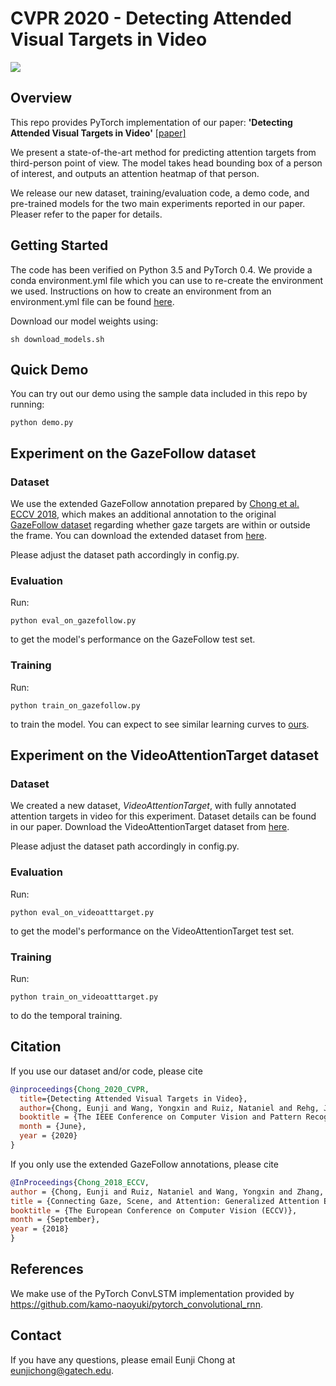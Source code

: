 # CVPR 2020 - Detecting Attended Visual Targets in Video
![](misc/teaser.gif)

## Overview
This repo provides PyTorch implementation of our paper:
**'Detecting Attended Visual Targets in Video'**  [[paper]](https://arxiv.org/abs/2003.02501)

We present a state-of-the-art method for predicting attention targets from third-person point of view. The model takes head bounding box of a person of interest, and outputs an attention heatmap of that person.

We release our new dataset, training/evaluation code, a demo code, and pre-trained models for the two main experiments reported in our paper. Pleaser refer to the paper for details.


## Getting Started
The code has been verified on Python 3.5 and PyTorch 0.4. We provide a conda environment.yml file which you can use to re-create the environment we used. Instructions on how to create an environment from an environment.yml file can be found [here](https://docs.conda.io/projects/conda/en/latest/user-guide/tasks/manage-environments.html#creating-an-environment-from-an-environment-yml-file).

Download our model weights using:
```
sh download_models.sh
```

## Quick Demo
You can try out our demo using the sample data included in this repo by running:
```
python demo.py
```

## Experiment on the GazeFollow dataset
### Dataset
We use the extended GazeFollow annotation prepared by [Chong et al. ECCV 2018](http://openaccess.thecvf.com/content_ECCV_2018/html/Eunji_Chong_Connecting_Gaze_Scene_ECCV_2018_paper.html), which makes an additional annotation to the original [GazeFollow dataset](http://gazefollow.csail.mit.edu/) regarding whether gaze targets are within or outside the frame. You can download the extended dataset from [here](https://www.dropbox.com/s/3ejt9pm57ht2ed4/gazefollow_extended.zip?dl=0).

Please adjust the dataset path accordingly in config.py.
### Evaluation
Run:
```
python eval_on_gazefollow.py
```
to get the model's performance on the GazeFollow test set.
### Training
Run:
```
python train_on_gazefollow.py
```
to train the model. You can expect to see similar learning curves to [ours](https://tensorboard.dev/experiment/eDyILnKaSVa6efJXqTQkhg/).



## Experiment on the VideoAttentionTarget dataset
### Dataset
We created a new dataset, *VideoAttentionTarget*, with fully annotated attention targets in video for this experiment. Dataset details can be found in our paper. Download the VideoAttentionTarget dataset from [here](https://www.dropbox.com/s/8ep3y1hd74wdjy5/videoattentiontarget.zip?dl=0).  

Please adjust the dataset path accordingly in config.py.
### Evaluation
Run:
```
python eval_on_videoatttarget.py

```
to get the model's performance on the VideoAttentionTarget test set.
### Training
Run:
```
python train_on_videoatttarget.py
```
to do the temporal training.

## Citation
If you use our dataset and/or code, please cite
```bibtex
@inproceedings{Chong_2020_CVPR,
  title={Detecting Attended Visual Targets in Video},
  author={Chong, Eunji and Wang, Yongxin and Ruiz, Nataniel and Rehg, James M.},
  booktitle = {The IEEE Conference on Computer Vision and Pattern Recognition (CVPR)},
  month = {June},
  year = {2020}
}
```

If you only use the extended GazeFollow annotations, please cite
```bibtex
@InProceedings{Chong_2018_ECCV,
author = {Chong, Eunji and Ruiz, Nataniel and Wang, Yongxin and Zhang, Yun and Rozga, Agata and Rehg, James M.},
title = {Connecting Gaze, Scene, and Attention: Generalized Attention Estimation via Joint Modeling of Gaze and Scene Saliency},
booktitle = {The European Conference on Computer Vision (ECCV)},
month = {September},
year = {2018}
}
```


## References
We make use of the PyTorch ConvLSTM implementation provided by https://github.com/kamo-naoyuki/pytorch_convolutional_rnn.


## Contact
If you have any questions, please email Eunji Chong at eunjichong@gatech.edu.
